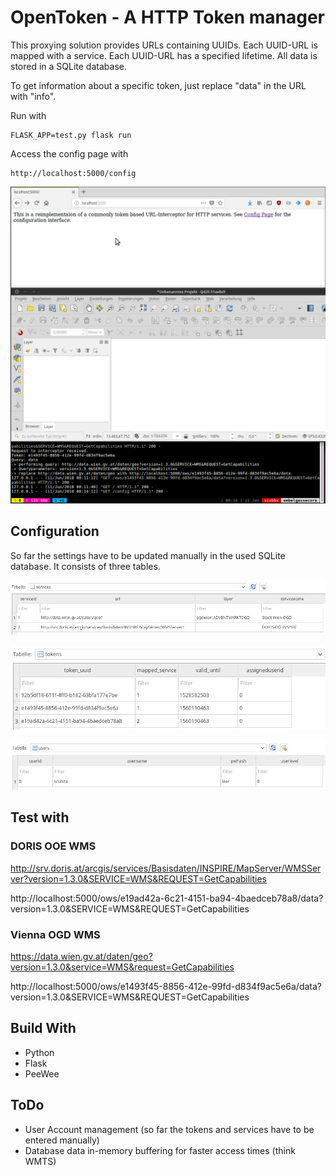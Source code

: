 # OpenToken - A HTTP Token manager

This proxying solution provides URLs containing UUIDs. Each UUID-URL is mapped with a service. Each UUID-URL has a specified lifetime.
All data is stored in a SQLite database.

To get information about a specific token, just replace "data" in the URL with "info".

Run with

    FLASK_APP=test.py flask run

Access the config page with

	http://localhost:5000/config

![Demo-GIF](images/OpenTokenExample.gif?raw=true "OpenToken Interceptor in action")

## Configuration

So far the settings have to be updated manually in the used SQLite database. It consists of three tables.

![Services Table](images/table_services.png?raw=true "Services Table")

![Tokens Table](images/table_tokens.png?raw=true "Tokens Table")

![Users Table](images/table_users.png?raw=true "Users Table")

## Test with

### DORIS OOE WMS

http://srv.doris.at/arcgis/services/Basisdaten/INSPIRE/MapServer/WMSServer?version=1.3.0&SERVICE=WMS&REQUEST=GetCapabilities

http://localhost:5000/ows/e19ad42a-6c21-4151-ba94-4baedceb78a8/data?version=1.3.0&SERVICE=WMS&REQUEST=GetCapabilities

### Vienna OGD WMS

https://data.wien.gv.at/daten/geo?version=1.3.0&service=WMS&request=GetCapabilities

http://localhost:5000/ows/e1493f45-8856-412e-99fd-d834f9ac5e6a/data?version=1.3.0&SERVICE=WMS&REQUEST=GetCapabilities

## Build With

  * Python
  * Flask
  * PeeWee

## ToDo

  * User Account management (so far the tokens and services have to be entered manually)
  * Database data in-memory buffering for faster access times (think WMTS)
